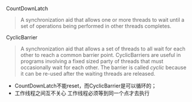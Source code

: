  
 CountDownLatch
 > A synchronization aid that allows one or more threads to wait until
   a set of operations being performed in other threads completes.
 
 
 CyclicBarrier
 >A synchronization aid that allows a set of threads to all wait for
  each other to reach a common barrier point.  CyclicBarriers are
  useful in programs involving a fixed sized party of threads that
  must occasionally wait for each other. The barrier is called
  <em>cyclic</em> because it can be re-used after the waiting threads
  are released.
  
- CountDownLatch不能reset，而CyclicBarrier是可以循环的；
- 工作线程之间互不关心  工作线程必须等到同一个点才去执行